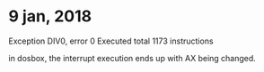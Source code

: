 # 9 jan, 2018

Exception DIV0, error 0
Executed total 1173 instructions

in dosbox, the interrupt execution ends up with AX being changed.

